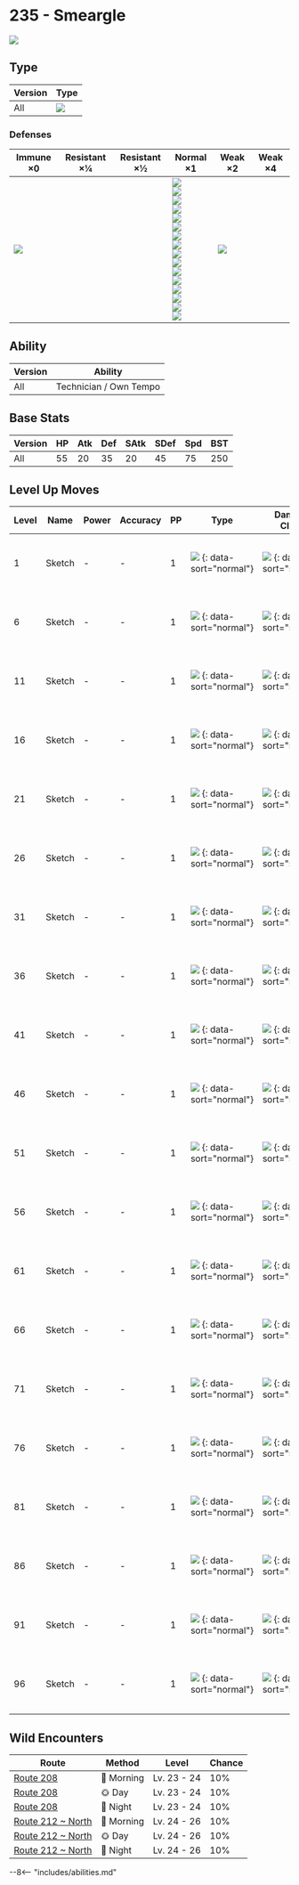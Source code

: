 # 235 - Smeargle
![][235]

## Type

Version | Type
---     | ---
All     | ![][normal]

### Defenses

Immune ×0      | Resistant ×¼ | Resistant ×½ | Normal ×1                                                                                                                                                                                                                           | Weak ×2           | Weak ×4
---            | ---          | ---          | ---                                                                                                                                                                                                                                 | ---               | ---
![][ghost]<br> | &nbsp;       | &nbsp;       | ![][normal]<br>![][flying]<br>![][poison]<br>![][ground]<br>![][rock]<br>![][bug]<br>![][steel]<br>![][fire]<br>![][water]<br>![][grass]<br>![][electric]<br>![][psychic]<br>![][ice]<br>![][dragon]<br>![][dark]<br>![][fairy]<br> | ![][fighting]<br> | &nbsp;

## Ability

Version | Ability
---     | ---
All     | Technician / Own Tempo

## Base Stats

Version | HP  | Atk | Def | SAtk | SDef | Spd | BST
---     | --- | --- | --- | ---  | ---  | --- | ---
All     | 55  | 20  | 35  | 20   | 45   | 75  | 250

## Level Up Moves

Level | Name   | Power | Accuracy | PP  | Type                               | Damage Class                       | Description
---   | ---    | ---   | ---      | --- | ---                                | ---                                | ---
1     | Sketch | -     | -        | 1   | ![][normal] {: data-sort="normal"} | ![][status] {: data-sort="status"} | Permanently becomes the target's last used move.
6     | Sketch | -     | -        | 1   | ![][normal] {: data-sort="normal"} | ![][status] {: data-sort="status"} | Permanently becomes the target's last used move.
11    | Sketch | -     | -        | 1   | ![][normal] {: data-sort="normal"} | ![][status] {: data-sort="status"} | Permanently becomes the target's last used move.
16    | Sketch | -     | -        | 1   | ![][normal] {: data-sort="normal"} | ![][status] {: data-sort="status"} | Permanently becomes the target's last used move.
21    | Sketch | -     | -        | 1   | ![][normal] {: data-sort="normal"} | ![][status] {: data-sort="status"} | Permanently becomes the target's last used move.
26    | Sketch | -     | -        | 1   | ![][normal] {: data-sort="normal"} | ![][status] {: data-sort="status"} | Permanently becomes the target's last used move.
31    | Sketch | -     | -        | 1   | ![][normal] {: data-sort="normal"} | ![][status] {: data-sort="status"} | Permanently becomes the target's last used move.
36    | Sketch | -     | -        | 1   | ![][normal] {: data-sort="normal"} | ![][status] {: data-sort="status"} | Permanently becomes the target's last used move.
41    | Sketch | -     | -        | 1   | ![][normal] {: data-sort="normal"} | ![][status] {: data-sort="status"} | Permanently becomes the target's last used move.
46    | Sketch | -     | -        | 1   | ![][normal] {: data-sort="normal"} | ![][status] {: data-sort="status"} | Permanently becomes the target's last used move.
51    | Sketch | -     | -        | 1   | ![][normal] {: data-sort="normal"} | ![][status] {: data-sort="status"} | Permanently becomes the target's last used move.
56    | Sketch | -     | -        | 1   | ![][normal] {: data-sort="normal"} | ![][status] {: data-sort="status"} | Permanently becomes the target's last used move.
61    | Sketch | -     | -        | 1   | ![][normal] {: data-sort="normal"} | ![][status] {: data-sort="status"} | Permanently becomes the target's last used move.
66    | Sketch | -     | -        | 1   | ![][normal] {: data-sort="normal"} | ![][status] {: data-sort="status"} | Permanently becomes the target's last used move.
71    | Sketch | -     | -        | 1   | ![][normal] {: data-sort="normal"} | ![][status] {: data-sort="status"} | Permanently becomes the target's last used move.
76    | Sketch | -     | -        | 1   | ![][normal] {: data-sort="normal"} | ![][status] {: data-sort="status"} | Permanently becomes the target's last used move.
81    | Sketch | -     | -        | 1   | ![][normal] {: data-sort="normal"} | ![][status] {: data-sort="status"} | Permanently becomes the target's last used move.
86    | Sketch | -     | -        | 1   | ![][normal] {: data-sort="normal"} | ![][status] {: data-sort="status"} | Permanently becomes the target's last used move.
91    | Sketch | -     | -        | 1   | ![][normal] {: data-sort="normal"} | ![][status] {: data-sort="status"} | Permanently becomes the target's last used move.
96    | Sketch | -     | -        | 1   | ![][normal] {: data-sort="normal"} | ![][status] {: data-sort="status"} | Permanently becomes the target's last used move.

## Wild Encounters

Route               | Method    | Level       | Chance
---                 | ---       | ---         | ---
[Route 208]         | 🌅 Morning | Lv. 23 - 24 | 10%
[Route 208]         | 🌞 Day     | Lv. 23 - 24 | 10%
[Route 208]         | 🌙 Night   | Lv. 23 - 24 | 10%
[Route 212 ~ North] | 🌅 Morning | Lv. 24 - 26 | 10%
[Route 212 ~ North] | 🌞 Day     | Lv. 24 - 26 | 10%
[Route 212 ~ North] | 🌙 Night   | Lv. 24 - 26 | 10%

--8<-- "includes/abilities.md"

[235]: ../img/pokemon/235.png
[normal]: ../img/types/normal.png
[fire]: ../img/types/fire.png
[fighting]: ../img/types/fighting.png
[water]: ../img/types/water.png
[flying]: ../img/types/flying.png
[grass]: ../img/types/grass.png
[poison]: ../img/types/poison.png
[electric]: ../img/types/electric.png
[ground]: ../img/types/ground.png
[psychic]: ../img/types/psychic.png
[rock]: ../img/types/rock.png
[ice]: ../img/types/ice.png
[bug]: ../img/types/bug.png
[dragon]: ../img/types/dragon.png
[ghost]: ../img/types/ghost.png
[dark]: ../img/types/dark.png
[steel]: ../img/types/steel.png
[fairy]: ../img/types/fairy.png
[status]: ../img/types/status.png
[Route 208]: ../../wild_pokemon/route_208/
[Route 212 ~ North]: ../../wild_pokemon/route_212__north/
